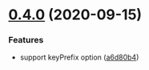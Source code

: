 # [0.4.0](https://github.com/zcong1993/redis-cache/compare/v0.3.0...v0.4.0) (2020-09-15)


### Features

* support keyPrefix option ([a6d80b4](https://github.com/zcong1993/redis-cache/commit/a6d80b469aa0ca15e087e4fe915f9abda68686ce))



